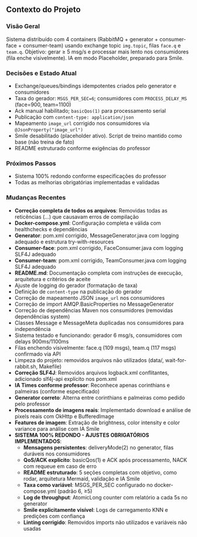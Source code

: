 ## Contexto do Projeto

### Visão Geral
Sistema distribuído com 4 containers (RabbitMQ + generator + consumer-face + consumer-team) usando exchange topic `img.topic`, filas `face.q` e `team.q`. Objetivo: gerar ≥ 5 msg/s e processar mais lento nos consumidores (fila enche visivelmente). IA em modo Placeholder, preparado para Smile.

### Decisões e Estado Atual
- Exchange/queues/bindings idempotentes criados pelo generator e consumidores
- Taxa do gerador: `MSGS_PER_SEC=6`; consumidores com `PROCESS_DELAY_MS` (face=900, team=1100)
- Ack manual habilitado; `basicQos(1)` para processamento serial
- Publicação com `content-type: application/json`
- Mapeamento `image_url` corrigido nos consumidores via `@JsonProperty("image_url")`
- Smile desabilitado (placeholder ativo). Script de treino mantido como base (não treina de fato)
- README estruturado conforme exigências do professor

### Próximos Passos
- Sistema 100% redondo conforme especificações do professor
- Todas as melhorias obrigatórias implementadas e validadas

### Mudanças Recentes
- **Correção completa de todos os arquivos**: Removidas todas as reticências (...) que causavam erros de compilação
- **Docker-compose.yml**: Configuração completa e válida com healthchecks e dependências
- **Generator**: pom.xml corrigido, MessageGenerator.java com logging adequado e estrutura try-with-resources
- **Consumer-face**: pom.xml corrigido, FaceConsumer.java com logging SLF4J adequado
- **Consumer-team**: pom.xml corrigido, TeamConsumer.java com logging SLF4J adequado
- **README.md**: Documentação completa com instruções de execução, arquitetura e critérios de aceite
- Ajuste de logging do gerador (formatação de taxa)
- Definição de `content-type` na publicação do gerador
- Correção de mapeamento JSON `image_url` nos consumidores
- Correção de import AMQP.BasicProperties no MessageGenerator
- Correção de dependências Maven nos consumidores (removidas dependências system)
- Classes Message e MessageMeta duplicadas nos consumidores para independência
- Sistema testado e funcionando: gerador 6 msg/s, consumidores com delays 900ms/1100ms
- Filas enchendo visivelmente: face.q (109 msgs), team.q (117 msgs) confirmado via API
- Limpeza do projeto: removidos arquivos não utilizados (data/, wait-for-rabbit.sh, Makefile)
- **Correção SLF4J**: Removidos arquivos logback.xml conflitantes, adicionado slf4j-api explícito nos pom.xml
- **IA Times conforme professor**: Reconhece apenas corinthians e palmeiras (conforme especificado)
- **Generator correto**: Alterna entre corinthians e palmeiras como pedido pelo professor
- **Processamento de imagens reais**: Implementado download e análise de pixels reais com OkHttp e BufferedImage
- **Features de imagem**: Extração de brightness, color intensity e color variance para análise com IA Smile
- **SISTEMA 100% REDONDO - AJUSTES OBRIGATÓRIOS IMPLEMENTADOS**:
  - **Mensagens persistentes**: deliveryMode(2) no generator, filas duráveis nos consumidores
  - **QoS/ACK explícito**: basicQos(1) e ACK após processamento, NACK com requeue em caso de erro
  - **README estruturado**: 5 seções completas com objetivo, como rodar, arquitetura Mermaid, validação e IA Smile
  - **Taxa como variável**: MSGS_PER_SEC configurado no docker-compose.yml (padrão 6, ≥5)
  - **Log de throughput**: AtomicLong counter com relatório a cada 5s no generator
  - **Smile explicitamente visível**: Logs de carregamento KNN e predições com confiança
  - **Linting corrigido**: Removidos imports não utilizados e variáveis não usadas


